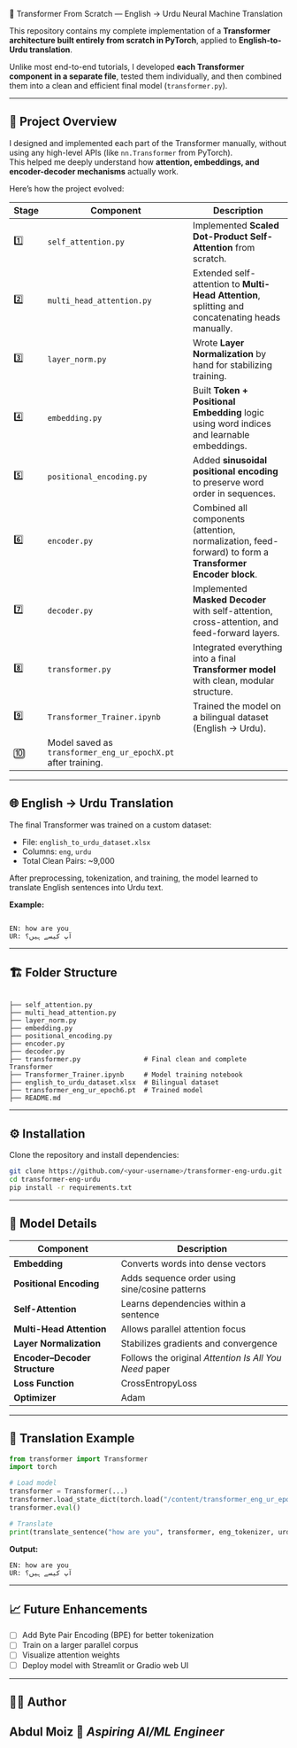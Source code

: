 🧠 Transformer From Scratch — English → Urdu Neural Machine Translation

This repository contains my complete implementation of a **Transformer architecture built entirely from scratch in PyTorch**, applied to **English-to-Urdu translation**.

Unlike most end-to-end tutorials, I developed **each Transformer component in a separate file**, tested them individually, and then combined them into a clean and efficient final model (`transformer.py`).

---

## 🧩 Project Overview

I designed and implemented each part of the Transformer manually, without using any high-level APIs (like `nn.Transformer` from PyTorch).  
This helped me deeply understand how **attention, embeddings, and encoder-decoder mechanisms** actually work.

Here’s how the project evolved:

| Stage | Component | Description |
|--------|------------|-------------|
| 1️⃣ | `self_attention.py` | Implemented **Scaled Dot-Product Self-Attention** from scratch. |
| 2️⃣ | `multi_head_attention.py` | Extended self-attention to **Multi-Head Attention**, splitting and concatenating heads manually. |
| 3️⃣ | `layer_norm.py` | Wrote **Layer Normalization** by hand for stabilizing training. |
| 4️⃣ | `embedding.py` | Built **Token + Positional Embedding** logic using word indices and learnable embeddings. |
| 5️⃣ | `positional_encoding.py` | Added **sinusoidal positional encoding** to preserve word order in sequences. |
| 6️⃣ | `encoder.py` | Combined all components (attention, normalization, feed-forward) to form a **Transformer Encoder block**. |
| 7️⃣ | `decoder.py` | Implemented **Masked Decoder** with self-attention, cross-attention, and feed-forward layers. |
| 8️⃣ | `transformer.py` | Integrated everything into a final **Transformer model** with clean, modular structure. |
| 9️⃣ | `Transformer_Trainer.ipynb` | Trained the model on a bilingual dataset (English → Urdu). |
| 🔟 | Model saved as `transformer_eng_ur_epochX.pt` after training. |

---

## 🌐 English → Urdu Translation

The final Transformer was trained on a custom dataset:
- File: `english_to_urdu_dataset.xlsx`
- Columns: `eng`, `urdu`
- Total Clean Pairs: ~9,000

After preprocessing, tokenization, and training, the model learned to translate English sentences into Urdu text.

**Example:**
```

EN: how are you
UR: آپ کیسے ہیں؟

```

---

## 🏗️ Folder Structure

```

├── self_attention.py
├── multi_head_attention.py
├── layer_norm.py
├── embedding.py
├── positional_encoding.py
├── encoder.py
├── decoder.py
├── transformer.py                # Final clean and complete Transformer
├── Transformer_Trainer.ipynb     # Model training notebook
├── english_to_urdu_dataset.xlsx  # Bilingual dataset
├── transformer_eng_ur_epoch6.pt  # Trained model
├── README.md

````

---

## ⚙️ Installation

Clone the repository and install dependencies:

```bash
git clone https://github.com/<your-username>/transformer-eng-urdu.git
cd transformer-eng-urdu
pip install -r requirements.txt
````

---

## 🧠 Model Details

| Component                     | Description                                            |
| ----------------------------- | ------------------------------------------------------ |
| **Embedding**                 | Converts words into dense vectors                      |
| **Positional Encoding**       | Adds sequence order using sine/cosine patterns         |
| **Self-Attention**            | Learns dependencies within a sentence                  |
| **Multi-Head Attention**      | Allows parallel attention focus                        |
| **Layer Normalization**       | Stabilizes gradients and convergence                   |
| **Encoder–Decoder Structure** | Follows the original *Attention Is All You Need* paper |
| **Loss Function**             | CrossEntropyLoss                                       |
| **Optimizer**                 | Adam                                                   |

---

## 💬 Translation Example

```python
from transformer import Transformer
import torch

# Load model
transformer = Transformer(...)
transformer.load_state_dict(torch.load("/content/transformer_eng_ur_epoch6.pt"))
transformer.eval()

# Translate
print(translate_sentence("how are you", transformer, eng_tokenizer, urdu_tokenizer, index_to_urdu, device="cuda"))
```

**Output:**

```
EN: how are you
UR: آپ کیسے ہیں؟
```

---

## 📈 Future Enhancements

* [ ] Add Byte Pair Encoding (BPE) for better tokenization
* [ ] Train on a larger parallel corpus
* [ ] Visualize attention weights
* [ ] Deploy model with Streamlit or Gradio web UI

---

## 👨‍💻 Author

**Abdul Moiz**
🎯 *Aspiring AI/ML Engineer*
---
